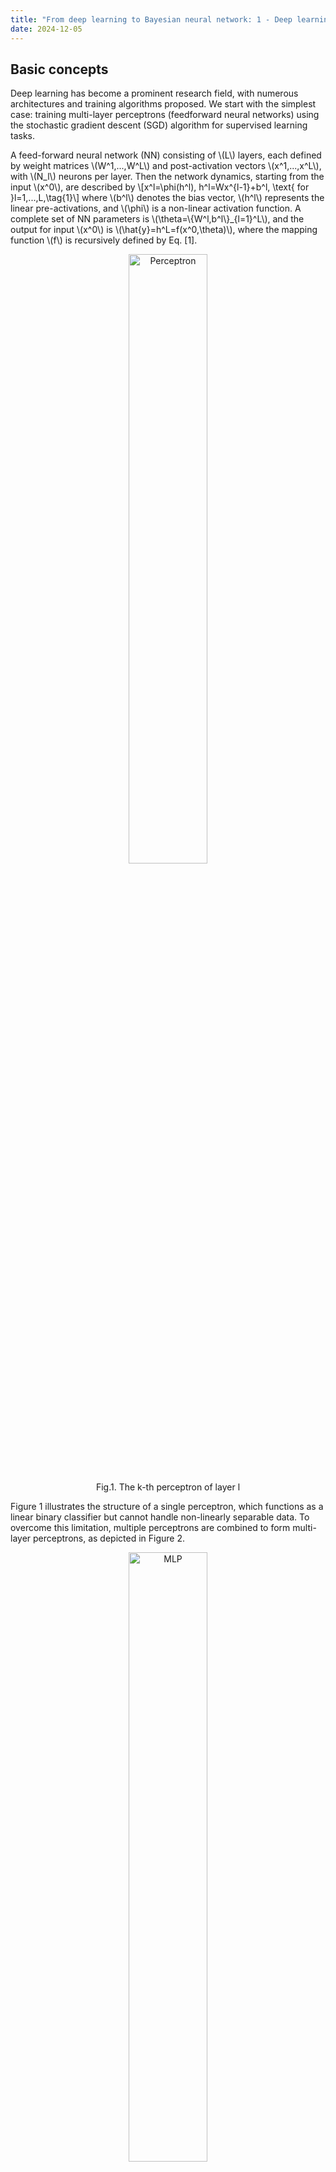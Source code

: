 ```yaml
---
title: "From deep learning to Bayesian neural network: 1 - Deep learning and its theoretical framework"
date: 2024-12-05
---
```


## Basic concepts
Deep learning has become a prominent research field, with numerous architectures and training algorithms proposed. We start with the simplest case: training multi-layer perceptrons (feedforward neural networks) using the stochastic gradient descent (SGD) algorithm for supervised learning tasks. 

A feed-forward neural network (NN) consisting of \\\(L\\\) layers, each defined by weight matrices \\\(W^1,...,W^L\\\) and post-activation vectors \\\(x^1,...,x^L\\\), with \\\(N_l\\\) neurons per layer. Then the network dynamics, starting from the input \\\(x^0\\\), are described by 
\\\[x^l=\phi(h^l), h^l=Wx^{l-1}+b^l, \text{ for }l=1,...,L,\tag{1}\\\]
where \\\(b^l\\\) denotes the bias vector, \\\(h^l\\\) represents the linear pre-activations, and \\\(\phi\\\) is a non-linear activation function. A complete set of NN parameters is \\\(\theta=\\\{W^l,b^l\\\}_{l=1}^L\\\), and the output for input \\\(x^0\\\) is \\\(\hat{y}=h^L=f(x^0,\theta)\\\), where the mapping function \\\(f\\\) is recursively defined by Eq. [1]. 

<p align="center">
<img src="https://github.com/icarusunimelb/skills-github-pages/blob/main/_posts/figures/perceptron.png?raw=true" alt="Perceptron" title="The k-th perceptron of layer l" width="50%" height="50%">
<div style="text-align: center;">Fig.1. The k-th perceptron of layer l</div>
</p>

Figure 1 illustrates the structure of a single perceptron, which functions as a linear binary classifier but cannot handle non-linearly separable data. To overcome this limitation, multiple perceptrons are combined to form multi-layer perceptrons, as depicted in Figure 2.

<p align="center">
<img src="https://github.com/icarusunimelb/skills-github-pages/blob/main/_posts/figures/MLP.png?raw=true" alt="MLP" title="Multi-layer preceptron" width="50%" height="50%">
<div style="text-align: center;">Fig.2. Multi-layer preceptron</div>
</p>

Optimizing neural network parameters typically involves an iterative process, known as "training," to minimize the loss function.
<p align="center">
<img src="https://github.com/icarusunimelb/skills-github-pages/blob/main/_posts/figures/training-loop.png?raw=true" alt="training-loop" title="training-loop" width="80%" height="80%">
<div style="text-align: center;">Fig.3. Training loop</div>
</p>

A common approach for training multi-layer perceptrons is the SGD algorithm, where \\\(L(\hat{y},y)\\\) represents the loss function quantifying the discrepancy between \\\(\hat{y}\\\) and \\\(y\\\).

```
Choose initial guess θ⁰, k=0
For i from 1 to T (epoches) 
    For j from 1 to N (training samples) 
        Consider a sample {xⱼ,yⱼ}\
        Update: θᵏ⁺¹^{k+1}=θᵏ-𝝁∇ L(ŷⱼ,yⱼ); k=k+1
```





## References
[1] Rubinstein, B.I. (2020, August). Statistical machine learning [PowerPoint slides]. School of Computing and Information Systems, The University of Melbourne. \
[2] Bengio, Y., Goodfellow, I., & Courville, A. (2017). Deep learning (Vol. 1). Cambridge, MA, USA: MIT press.
